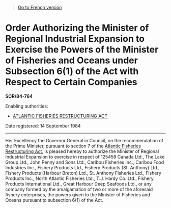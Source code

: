 > [Go to French version](/fr/Règlements/Décrets,%20ordonnances%20et%20règlements%20statutaires/84/764.md)

# Order Authorizing the Minister of Regional Industrial Expansion to Exercise the Powers of the Minister of Fisheries and Oceans under Subsection 6(1) of the Act with Respect to Certain Companies

**SOR/84-764**

Enabling authorities: 
- [ATLANTIC FISHERIES RESTRUCTURING ACT](/en/Acts/Revised%20Statutes%20of%20Canada/A/A-14.md)

Date registered: 14 September 1984

----------

Her Excellency the Governor General in Council, on the recommendation of the Prime Minister, pursuant to section 7 of the [Atlantic Fisheries Restructuring Act](/en/Acts/Revised%20Statutes%20of%20Canada/A/A-14.md), is pleased hereby to authorize the Minister of Regional Industrial Expansion to exercise in respect of 125459 Canada Ltd., The Lake Group Ltd., John Penny and Sons Ltd., Caribou Fisheries Inc., Caribou Food Industries Inc., Fishery Products Ltd., Fishery Products (St. Anthony) Ltd., Fishery Products (Harbour Breton) Ltd., St. Anthony Fisheries Ltd., Fishery Products Inc., North Atlantic Fisheries Ltd., T.J. Hardy Co. Ltd., Fishery Products International Ltd., Great Harbour Deep Seafoods Ltd., or any company formed by the amalgamation of two or more of the aforesaid fishery enterprises, the powers given to the Minister of Fisheries and Oceans pursuant to subsection 6(1) of the Act.



